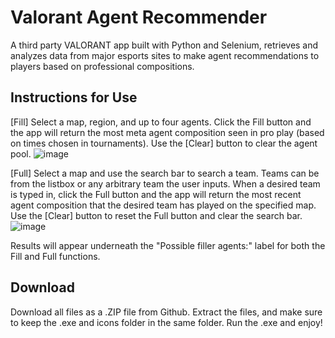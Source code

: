 # Valorant Agent Recommender
A third party VALORANT app built with Python and Selenium, retrieves and analyzes data from major esports sites to make agent recommendations to players based on professional compositions. 

## Instructions for Use
[Fill] Select a map, region, and up to four agents. Click the Fill button and the app will return the most meta agent composition seen in pro play (based on times chosen in tournaments). Use the [Clear] button to clear the agent pool.
![image](https://user-images.githubusercontent.com/97144786/179289372-b4e3a60b-829d-4e76-a3d6-f810c19b878a.png)

[Full] Select a map and use the search bar to search a team. Teams can be from the listbox or any arbitrary team the user inputs. When a desired team is typed in, click the Full button and the app will return the most recent agent composition that the desired team has played on the specified map. Use the [Clear] button to reset the Full button and clear the search bar.
![image](https://user-images.githubusercontent.com/97144786/179289081-71320a9c-9a62-4f5d-871e-e717326f3c51.png)

Results will appear underneath the "Possible filler agents:" label for both the Fill and Full functions. 

## Download
Download all files as a .ZIP file from Github. Extract the files, and make sure to keep the .exe and icons folder in the same folder. Run the .exe and enjoy!
